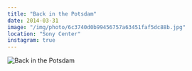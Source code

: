 ```yaml
---
title: "Back in the Potsdam"
date: 2014-03-31
image: "/img/photo/6c3740d0b99456757a63451faf5dc88b.jpg"
location: "Sony Center"
instagram: true
---
```


![Back in the Potsdam](/img/photo/6c3740d0b99456757a63451faf5dc88b.jpg)
